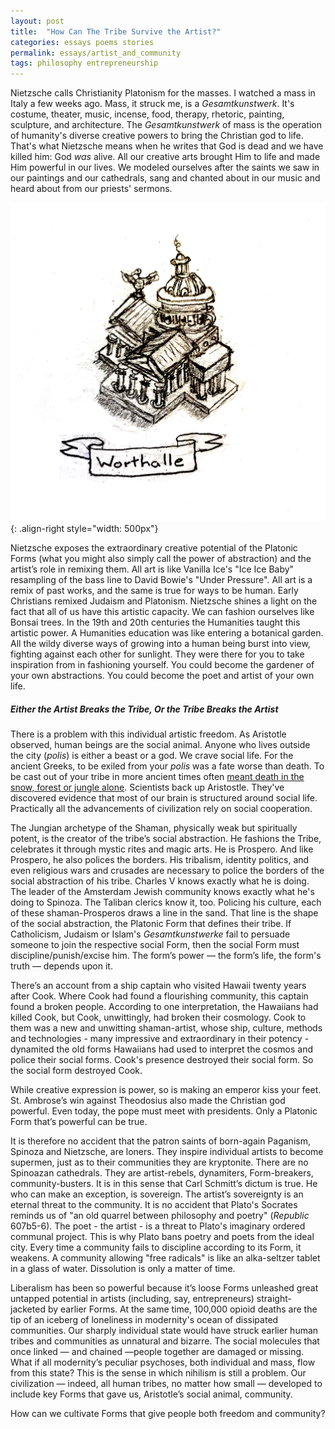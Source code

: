 ```yaml
---
layout: post
title:  "How Can The Tribe Survive the Artist?"
categories: essays poems stories
permalink: essays/artist_and_community
tags: philosophy entrepreneurship 
---
```



Nietzsche calls Christianity Platonism for the masses. I watched a mass in Italy a few weeks ago. Mass, it struck me, is a _Gesamtkunstwerk_. It's costume, theater, music, incense, food, therapy, rhetoric, painting, sculpture, and architecture. The _Gesamtkunstwerk_ of mass is the operation of humanity's diverse creative powers to bring the Christian god to life. That's what Nietzsche means when he writes that God is dead and we have killed him: God _was_ alive. All our creative arts brought Him to life and made Him powerful in our lives. We modeled ourselves after the saints we saw in our paintings and our cathedrals, sang and chanted about in our music and heard about from our priests' sermons.

![image](/assets/images/essays/worthalle.jpg){: .align-right style="width: 500px"}

Nietzsche exposes the extraordinary creative potential of the Platonic Forms (what you might also simply call the power of abstraction) and the artist’s role in remixing them. All art is like Vanilla Ice's "Ice Ice Baby" resampling of the bass line to David Bowie's "Under Pressure". All art is a remix of past works, and the same is true for ways to be human. Early Christians remixed Judaism and Platonism. Nietzsche shines a light on the fact that all of us have this artistic capacity. We can fashion ourselves like Bonsai trees. In the 19th and 20th centuries the Humanities taught this artistic power. A Humanities education was like entering a botanical garden. All the wildy diverse ways of growing into a human being burst into view, fighting against each other for sunlight. They were there for you to take inspiration from in fashioning yourself. You could become the gardener of your own abstractions. You could become the poet and artist of your own life.

##### Either the Artist Breaks the Tribe, Or the Tribe Breaks the Artist
There is a problem with this individual artistic freedom. As Aristotle observed, human beings are the social animal. Anyone who lives outside the city (_polis_) is either a beast or a god. We crave social life. For the ancient Greeks, to be exiled from your _polis_ was a fate worse than death. To be cast out of your tribe in more ancient times often <a href="https://nowheremag.com/2015/04/growing-old-with-the-inuit-3/">meant death in the snow, forest or jungle alone</a>. Scientists back up Aristostle. They've discovered evidence that most of our brain is structured around social life. Practically all the advancements of civilization rely on social cooperation.

The Jungian archetype of the Shaman, physically weak but spiritually potent, is the creator of the tribe’s social abstraction. He fashions the Tribe, celebrates it through mystic rites and magic arts. He is Prospero. And like Prospero, he also polices the borders. His tribalism, identity politics, and even religious wars and crusades are necessary to police the borders of the social abstraction of his tribe. Charles V knows exactly what he is doing. The leader of the Amsterdam Jewish community knows exactly what he's doing to Spinoza. The Taliban clerics know it, too. Policing his culture, each of these shaman-Prosperos draws a line in the sand. That line is the shape of the social abstraction, the Platonic Form that defines their tribe. If Catholicism, Judaism or Islam's _Gesamtkunstwerke_ fail to persuade someone to join the respective social Form, then the social Form must discipline/punish/excise him. The form’s power — the form’s life, the form's truth — depends upon it. 

There’s an account from a ship captain who visited Hawaii twenty years after Cook. Where Cook had found a flourishing community, this captain found a broken people. According to one interpretation, the Hawaiians had killed Cook, but Cook, unwittingly, had broken their cosmology. Cook to them was a new and unwitting shaman-artist, whose ship, culture, methods and technologies - many impressive and extraordinary in their potency - dynamited the old forms Hawaiians had used to interpret the cosmos and police their social forms. Cook's presence destroyed their social form. So the social form destroyed Cook. 

While creative expression is power, so is making an emperor kiss your feet. St. Ambrose’s win against Theodosius also made the Christian god powerful. Even today, the pope must meet with presidents. Only a Platonic Form that’s powerful can be true. 

It is therefore no accident that the patron saints of born-again Paganism, Spinoza and Nietzsche, are loners. They inspire individual artists to become supermen, just as to their communities they are kryptonite. There are no Spinoazan cathedrals. They are artist-rebels, dynamiters, Form-breakers, community-busters. It is in this sense that Carl Schmitt’s dictum is true. He who can make an exception, is sovereign. The artist’s sovereignty is an eternal threat to the community. It is no accident that Plato's Socrates reminds us of "an old quarrel between philosophy and poetry" (_Republic_ 607b5-6). The poet - the artist - is a threat to Plato's imaginary ordered communal project. This is why Plato bans poetry and poets from the ideal city. Every time a community fails to discipline according to its Form, it weakens. A community allowing "free radicals" is like an alka-seltzer tablet in a glass of water. Dissolution is only a matter of time.

Liberalism has been so powerful because it’s loose Forms unleashed great untapped potential in artists (including, say, entrepreneurs) straight-jacketed by earlier Forms. At the same time, 100,000 opioid deaths are the tip of an iceberg of loneliness in modernity's ocean of dissipated communities. Our sharply individual state would have struck earlier human tribes and communities as unnatural and bizarre. The social molecules that once linked — and chained —people together are damaged or missing. What if all modernity’s peculiar psychoses, both individual and mass, flow from this state? This is the sense in which nihilism is still a problem. Our civilization — indeed, all human tribes, no matter how small — developed to include key Forms that gave us, Aristotle’s social animal, community.

How can we cultivate Forms that give people both freedom and community?
